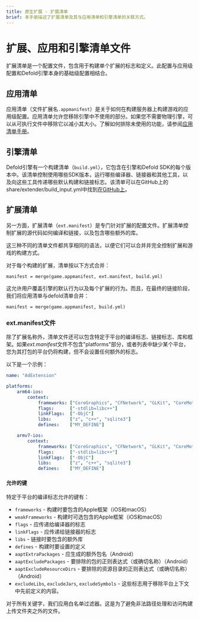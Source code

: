 ```yaml
---
title: 原生扩展 - 扩展清单
brief: 本手册描述了扩展清单及其与应用清单和引擎清单的关联方式。
---
```


# 扩展、应用和引擎清单文件

扩展清单是一个配置文件，包含用于构建单个扩展的标志和定义。此配置与应用级配置和Defold引擎本身的基础级配置相结合。

## 应用清单

应用清单（文件扩展名`.appmanifest`）是关于如何在构建服务器上构建游戏的应用级配置。应用清单允许您移除引擎中不使用的部分。如果您不需要物理引擎，可以从可执行文件中移除它以减小其大小。了解如何排除未使用的功能，请参阅[应用清单手册](/manuals/app-manifest)。

## 引擎清单

Defold引擎有一个构建清单（`build.yml`），它包含在引擎和Defold SDK的每个版本中。该清单控制使用哪些SDK版本，运行哪些编译器、链接器和其他工具，以及向这些工具传递哪些默认构建和链接标志。该清单可以在GitHub上的share/extender/build_input.yml中找到[在GitHub上](https://github.com/defold/defold/blob/dev/share/extender/build_input.yml)。

## 扩展清单

另一方面，扩展清单（`ext.manifest`）是专门针对扩展的配置文件。扩展清单控制扩展的源代码如何编译和链接，以及包含哪些额外的库。

这三种不同的清单文件都共享相同的语法，以便它们可以合并并完全控制扩展和游戏的构建方式。

对于每个构建的扩展，清单按以下方式合并：

	manifest = merge(game.appmanifest, ext.manifest, build.yml)

这允许用户覆盖引擎的默认行为以及每个扩展的行为。而且，在最终的链接阶段，我们将应用清单与defold清单合并：

	manifest = merge(game.appmanifest, build.yml)


### ext.manifest文件

除了扩展名称外，清单文件还可以包含特定于平台的编译标志、链接标志、库和框架。如果*ext.manifest*文件不包含"platforms"部分，或者列表中缺少某个平台，您为其打包的平台仍将构建，但不会设置任何额外的标志。

以下是一个示例：

```yaml
name: "AdExtension"

platforms:
    arm64-ios:
        context:
            frameworks: ["CoreGraphics", "CFNetwork", "GLKit", "CoreMotion", "MessageUI", "MediaPlayer", "StoreKit", "MobileCoreServices", "AdSupport", "AudioToolbox", "AVFoundation", "CoreGraphics", "CoreMedia", "CoreMotion", "CoreTelephony", "CoreVideo", "Foundation", "GLKit", "JavaScriptCore", "MediaPlayer", "MessageUI", "MobileCoreServices", "OpenGLES", "SafariServices", "StoreKit", "SystemConfiguration", "UIKit", "WebKit"]
            flags:      ["-stdlib=libc++"]
            linkFlags:  ["-ObjC"]
            libs:       ["z", "c++", "sqlite3"]
            defines:    ["MY_DEFINE"]

    armv7-ios:
        context:
            frameworks: ["CoreGraphics", "CFNetwork", "GLKit", "CoreMotion", "MessageUI", "MediaPlayer", "StoreKit", "MobileCoreServices", "AdSupport", "AudioToolbox", "AVFoundation", "CoreGraphics", "CoreMedia", "CoreMotion", "CoreTelephony", "CoreVideo", "Foundation", "GLKit", "JavaScriptCore", "MediaPlayer", "MessageUI", "MobileCoreServices", "OpenGLES", "SafariServices", "StoreKit", "SystemConfiguration", "UIKit", "WebKit"]
            flags:      ["-stdlib=libc++"]
            linkFlags:  ["-ObjC"]
            libs:       ["z", "c++", "sqlite3"]
            defines:    ["MY_DEFINE"]
```

#### 允许的键

特定于平台的编译标志允许的键有：

* `frameworks` - 构建时要包含的Apple框架（iOS和macOS）
* `weakFrameworks` - 构建时可选包含的Apple框架（iOS和macOS）
* `flags` - 应传递给编译器的标志
* `linkFlags` - 应传递给链接器的标志
* `libs` - 链接时要包含的额外库
* `defines` - 构建时要设置的定义
* `aaptExtraPackages` - 应生成的额外包名（Android）
* `aaptExcludePackages` - 要排除的包的正则表达式（或确切名称）（Android）
* `aaptExcludeResourceDirs` - 要排除的资源目录的正则表达式（或确切名称）（Android）
* `excludeLibs`, `excludeJars`, `excludeSymbols` - 这些标志用于移除平台上下文中先前定义的内容。

对于所有关键字，我们应用白名单过滤器。这是为了避免非法路径处理和访问构建上传文件夹之外的文件。